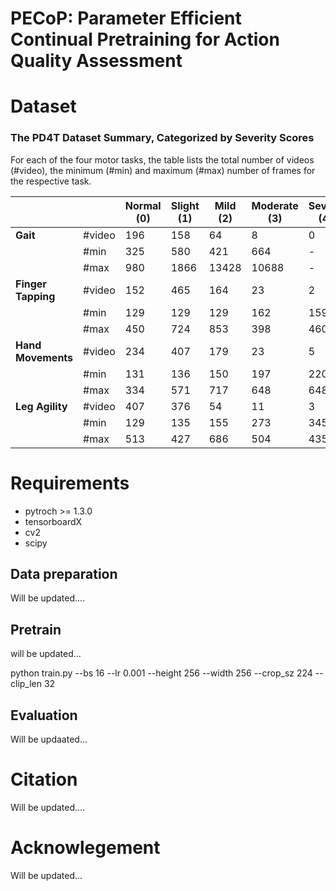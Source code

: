 # PECoP: Parameter Efficient Continual Pretraining for Action Quality Assessment

# Dataset


### The PD4T Dataset Summary, Categorized by Severity Scores

For each of the four motor tasks, the table lists the total number of videos (#video), the minimum (#min) and maximum (#max) number of frames for the respective task.

|                      |        | Normal (0) | Slight (1) | Mild (2) | Moderate (3) | Severe (4) |
|----------------------|--------|------------|------------|----------|--------------|------------|
| **Gait**             | #video | 196        | 158        | 64       | 8            | 0          |
|                      | #min   | 325        | 580        | 421      | 664          | -          |
|                      | #max   | 980        | 1866       | 13428    | 10688        | -          |
| **Finger Tapping**   | #video | 152        | 465        | 164      | 23           | 2          |
|                      | #min   | 129        | 129        | 129      | 162          | 159        |
|                      | #max   | 450        | 724        | 853      | 398          | 460        |
| **Hand Movements**   | #video | 234        | 407        | 179      | 23           | 5          |
|                      | #min   | 131        | 136        | 150      | 197          | 220        |
|                      | #max   | 334        | 571        | 717      | 648          | 648        |
| **Leg Agility**      | #video | 407        | 376        | 54       | 11           | 3          |
|                      | #min   | 129        | 135        | 155      | 273          | 345        |
|                      | #max   | 513        | 427        | 686      | 504          | 435        |





# Requirements
- pytroch >= 1.3.0
- tensorboardX
- cv2
- scipy


## Data preparation
Will be updated....


## Pretrain
will be updated...

python train.py --bs 16 --lr 0.001 --height 256 --width 256 --crop_sz 224 --clip_len 32



## Evaluation
Will be updaated...

# Citation
Will be updated....

# Acknowlegement
Will be updated...


